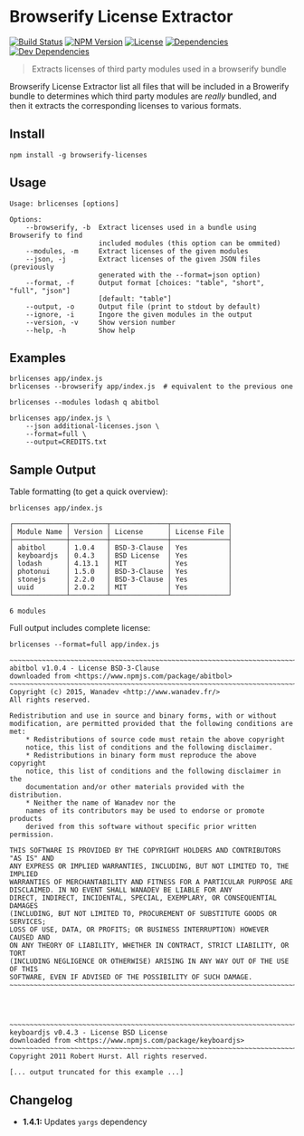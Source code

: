 # Browserify License Extractor

[![Build Status](https://travis-ci.org/wanadev/browserify-licenses.svg?branch=master)](https://travis-ci.org/wanadev/browserify-licenses)
[![NPM Version](http://img.shields.io/npm/v/browserify-licenses.svg?style=flat)](https://www.npmjs.com/package/browserify-licenses)
[![License](http://img.shields.io/npm/l/browserify-licenses.svg?style=flat)](https://github.com/wanadev/browserify-licenses/blob/master/LICENSE)
[![Dependencies](https://img.shields.io/david/wanadev/browserify-licenses.svg?maxAge=2592000)]()
[![Dev Dependencies](https://img.shields.io/david/dev/wanadev/browserify-licenses.svg?maxAge=2592000)]()

> Extracts licenses of third party modules used in a browserify bundle

Browserify License Extractor list all files that will be included in
a Browerify bundle to determines which third party modules are *really*
bundled, and then it extracts the corresponding licenses to various formats.


## Install

    npm install -g browserify-licenses


## Usage

    Usage: brlicenses [options]

    Options:
        --browserify, -b  Extract licenses used in a bundle using Browserify to find
                          included modules (this option can be ommited)
        --modules, -m     Extract licenses of the given modules
        --json, -j        Extract licenses of the given JSON files (previously
                          generated with the --format=json option)
        --format, -f      Output format [choices: "table", "short", "full", "json"]
                          [default: "table"]
        --output, -o      Output file (print to stdout by default)
        --ignore, -i      Ingore the given modules in the output
        --version, -v     Show version number
        --help, -h        Show help


## Examples

    brlicenses app/index.js
    brlicenses --browserify app/index.js  # equivalent to the previous one

    brlicenses --modules lodash q abitbol

    brlicenses app/index.js \
        --json additional-licenses.json \
        --format=full \
        --output=CREDITS.txt


## Sample Output

Table formatting (to get a quick overview):

    brlicenses app/index.js

    ┌─────────────┬─────────┬──────────────┬──────────────┐
    │ Module Name │ Version │ License      │ License File │
    ├─────────────┼─────────┼──────────────┼──────────────┤
    │ abitbol     │ 1.0.4   │ BSD-3-Clause │ Yes          │
    │ keyboardjs  │ 0.4.3   │ BSD License  │ Yes          │
    │ lodash      │ 4.13.1  │ MIT          │ Yes          │
    │ photonui    │ 1.5.0   │ BSD-3-Clause │ Yes          │
    │ stonejs     │ 2.2.0   │ BSD-3-Clause │ Yes          │
    │ uuid        │ 2.0.2   │ MIT          │ Yes          │
    └─────────────┴─────────┴──────────────┴──────────────┘

    6 modules

Full output includes complete license:

    brlicenses --format=full app/index.js

    ~~~~~~~~~~~~~~~~~~~~~~~~~~~~~~~~~~~~~~~~~~~~~~~~~~~~~~~~~~~~~~~~~~~~~~~~~~~~~~~~
    abitbol v1.0.4 - License BSD-3-Clause
    downloaded from <https://www.npmjs.com/package/abitbol>
    ~~~~~~~~~~~~~~~~~~~~~~~~~~~~~~~~~~~~~~~~~~~~~~~~~~~~~~~~~~~~~~~~~~~~~~~~~~~~~~~~
    Copyright (c) 2015, Wanadev <http://www.wanadev.fr/>
    All rights reserved.

    Redistribution and use in source and binary forms, with or without
    modification, are permitted provided that the following conditions are met:
        * Redistributions of source code must retain the above copyright
        notice, this list of conditions and the following disclaimer.
        * Redistributions in binary form must reproduce the above copyright
        notice, this list of conditions and the following disclaimer in the
        documentation and/or other materials provided with the distribution.
        * Neither the name of Wanadev nor the
        names of its contributors may be used to endorse or promote products
        derived from this software without specific prior written permission.

    THIS SOFTWARE IS PROVIDED BY THE COPYRIGHT HOLDERS AND CONTRIBUTORS "AS IS" AND
    ANY EXPRESS OR IMPLIED WARRANTIES, INCLUDING, BUT NOT LIMITED TO, THE IMPLIED
    WARRANTIES OF MERCHANTABILITY AND FITNESS FOR A PARTICULAR PURPOSE ARE
    DISCLAIMED. IN NO EVENT SHALL WANADEV BE LIABLE FOR ANY
    DIRECT, INDIRECT, INCIDENTAL, SPECIAL, EXEMPLARY, OR CONSEQUENTIAL DAMAGES
    (INCLUDING, BUT NOT LIMITED TO, PROCUREMENT OF SUBSTITUTE GOODS OR SERVICES;
    LOSS OF USE, DATA, OR PROFITS; OR BUSINESS INTERRUPTION) HOWEVER CAUSED AND
    ON ANY THEORY OF LIABILITY, WHETHER IN CONTRACT, STRICT LIABILITY, OR TORT
    (INCLUDING NEGLIGENCE OR OTHERWISE) ARISING IN ANY WAY OUT OF THE USE OF THIS
    SOFTWARE, EVEN IF ADVISED OF THE POSSIBILITY OF SUCH DAMAGE.
    ~~~~~~~~~~~~~~~~~~~~~~~~~~~~~~~~~~~~~~~~~~~~~~~~~~~~~~~~~~~~~~~~~~~~~~~~~~~~~~~~




    ~~~~~~~~~~~~~~~~~~~~~~~~~~~~~~~~~~~~~~~~~~~~~~~~~~~~~~~~~~~~~~~~~~~~~~~~~~~~~~~~
    keyboardjs v0.4.3 - License BSD License
    downloaded from <https://www.npmjs.com/package/keyboardjs>
    ~~~~~~~~~~~~~~~~~~~~~~~~~~~~~~~~~~~~~~~~~~~~~~~~~~~~~~~~~~~~~~~~~~~~~~~~~~~~~~~~
    Copyright 2011 Robert Hurst. All rights reserved.

    [... output truncated for this example ...]


## Changelog

* **1.4.1:** Updates `yargs` dependency

